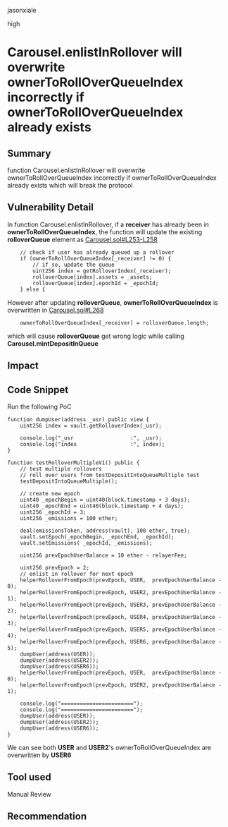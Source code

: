 jasonxiale

high

# Carousel.enlistInRollover will overwrite ownerToRollOverQueueIndex incorrectly if ownerToRollOverQueueIndex already exists

## Summary
function Carousel.enlistInRollover will overwrite ownerToRollOverQueueIndex incorrectly  if ownerToRollOverQueueIndex already exists which will break the protocol

## Vulnerability Detail
In function Carousel.enlistInRollover, if a __receiver__ has already been in __ownerToRollOverQueueIndex__, the function will update the existing __rolloverQueue__ element as [Carousel.sol#L253-L258](https://github.com/sherlock-audit/2023-03-Y2K/blob/main/Earthquake/src/v2/Carousel/Carousel.sol#L253-L258)

        // check if user has already queued up a rollover
        if (ownerToRollOverQueueIndex[_receiver] != 0) {
            // if so, update the queue
            uint256 index = getRolloverIndex(_receiver);
            rolloverQueue[index].assets = _assets;
            rolloverQueue[index].epochId = _epochId;
        } else {

However after updating __rolloverQueue__, __ownerToRollOverQueueIndex__ is overwritten in [Carousel.sol#L268](https://github.com/sherlock-audit/2023-03-Y2K/blob/main/Earthquake/src/v2/Carousel/Carousel.sol#L268)

        ownerToRollOverQueueIndex[_receiver] = rolloverQueue.length;

which will cause __rolloverQueue__ get wrong logic while calling __Carousel.mintDepositInQueue__
## Impact

## Code Snippet
Run the following PoC

    function dumpUser(address _usr) public view {
        uint256 index = vault.getRolloverIndex(_usr);

        console.log("_usr                  :", _usr);
        console.log("index                 :", index);
    }

    function testRolloverMultipleV1() public {
        // test multiple rollovers
        // roll over users from testDepositIntoQueueMultiple test
        testDepositIntoQueueMultiple();

        // create new epoch
        uint40 _epochBegin = uint40(block.timestamp + 3 days);
        uint40 _epochEnd = uint40(block.timestamp + 4 days);
        uint256 _epochId = 3;
        uint256 _emissions = 100 ether;

        deal(emissionsToken, address(vault), 100 ether, true);
        vault.setEpoch(_epochBegin, _epochEnd, _epochId);
        vault.setEmissions( _epochId, _emissions);

        uint256 prevEpochUserBalance = 10 ether - relayerFee;

        uint256 prevEpoch = 2;
        // enlist in rollover for next epoch
        helperRolloverFromEpoch(prevEpoch, USER,  prevEpochUserBalance - 0);
        helperRolloverFromEpoch(prevEpoch, USER2, prevEpochUserBalance - 1);
        helperRolloverFromEpoch(prevEpoch, USER3, prevEpochUserBalance - 2);
        helperRolloverFromEpoch(prevEpoch, USER4, prevEpochUserBalance - 3);
        helperRolloverFromEpoch(prevEpoch, USER5, prevEpochUserBalance - 4);
        helperRolloverFromEpoch(prevEpoch, USER6, prevEpochUserBalance - 5);
        dumpUser(address(USER));    
        dumpUser(address(USER2));    
        dumpUser(address(USER6));    
        helperRolloverFromEpoch(prevEpoch, USER,  prevEpochUserBalance - 0);
        helperRolloverFromEpoch(prevEpoch, USER2, prevEpochUserBalance - 1);

        console.log("=======================");
        console.log("=======================");
        dumpUser(address(USER));    
        dumpUser(address(USER2));    
        dumpUser(address(USER6));    
    }

We can see both __USER__ and __USER2__'s ownerToRollOverQueueIndex are overwritten by __USER6__

## Tool used

Manual Review

## Recommendation
